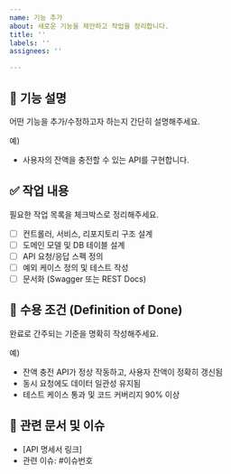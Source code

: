 ```yaml
---
name: 기능 추가
about: 새로운 기능을 제안하고 작업을 정리합니다.
title: ''
labels: ''
assignees: ''

---
```


## 📌 기능 설명
어떤 기능을 추가/수정하고자 하는지 간단히 설명해주세요.

예)
- 사용자의 잔액을 충전할 수 있는 API를 구현합니다.

## ✅ 작업 내용
필요한 작업 목록을 체크박스로 정리해주세요.

- [ ] 컨트롤러, 서비스, 리포지토리 구조 설계
- [ ] 도메인 모델 및 DB 테이블 설계
- [ ] API 요청/응답 스펙 정의
- [ ] 예외 케이스 정의 및 테스트 작성
- [ ] 문서화 (Swagger 또는 REST Docs)

## 🎯 수용 조건 (Definition of Done)
완료로 간주되는 기준을 명확히 작성해주세요.

예)
- 잔액 충전 API가 정상 작동하고, 사용자 잔액이 정확히 갱신됨
- 동시 요청에도 데이터 일관성 유지됨
- 테스트 케이스 통과 및 코드 커버리지 90% 이상

## 🔗 관련 문서 및 이슈
- [API 명세서 링크]
- 관련 이슈: #이슈번호
